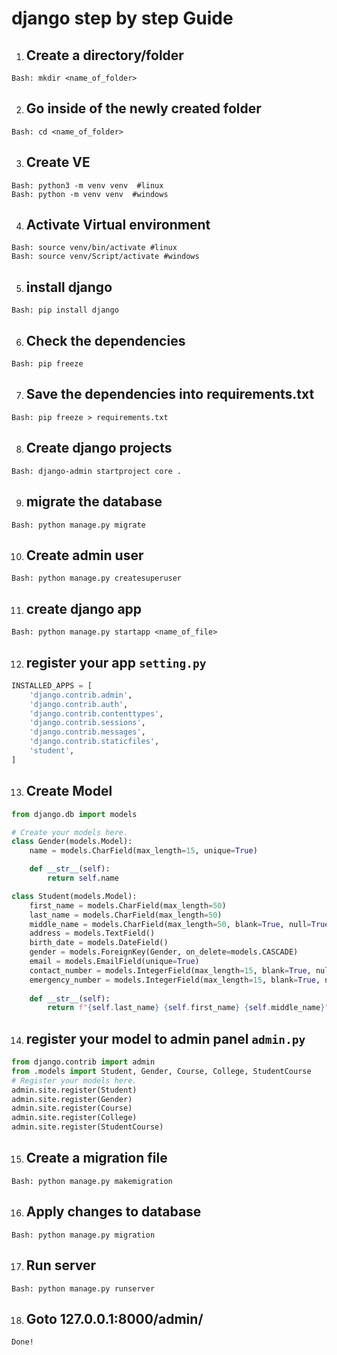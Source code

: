 # django step by step Guide

1. ## Create a directory/folder
```
Bash: mkdir <name_of_folder>
```
2. ## Go inside of the newly created folder
```
Bash: cd <name_of_folder>
```
3. ## Create VE
```
Bash: python3 -m venv venv  #linux
Bash: python -m venv venv  #windows
```
4. ## Activate Virtual environment
```
Bash: source venv/bin/activate #linux
Bash: source venv/Script/activate #windows
```
5. ## install django
```
Bash: pip install django
```
6. ## Check the dependencies
```
Bash: pip freeze
```
7. ## Save the dependencies into requirements.txt
```
Bash: pip freeze > requirements.txt
```
8. ## Create django projects
```
Bash: django-admin startproject core .
```
9. ## migrate the database
```
Bash: python manage.py migrate
```
10. ## Create admin user
```
Bash: python manage.py createsuperuser
```
11. ## create django app
```
Bash: python manage.py startapp <name_of_file>
```
12. ## register your app `setting.py`

```python
INSTALLED_APPS = [
    'django.contrib.admin',
    'django.contrib.auth',
    'django.contrib.contenttypes',
    'django.contrib.sessions',
    'django.contrib.messages',
    'django.contrib.staticfiles',
    'student',
]
```

13. ## Create Model

```python
from django.db import models

# Create your models here.
class Gender(models.Model):
    name = models.CharField(max_length=15, unique=True)

    def __str__(self):
        return self.name

class Student(models.Model):
    first_name = models.CharField(max_length=50)
    last_name = models.CharField(max_length=50)
    middle_name = models.CharField(max_length=50, blank=True, null=True)
    address = models.TextField()
    birth_date = models.DateField()
    gender = models.ForeignKey(Gender, on_delete=models.CASCADE)
    email = models.EmailField(unique=True)
    contact_number = models.IntegerField(max_length=15, blank=True, null=True)
    emergency_number = models.IntegerField(max_length=15, blank=True, null=True)
    
    def __str__(self):
        return f"{self.last_name} {self.first_name} {self.middle_name}"`
```

14. ## register your model to admin panel `admin.py`

```python
from django.contrib import admin
from .models import Student, Gender, Course, College, StudentCourse
# Register your models here.
admin.site.register(Student)
admin.site.register(Gender)
admin.site.register(Course)
admin.site.register(College)
admin.site.register(StudentCourse)
```
15. ## Create a migration file
```
Bash: python manage.py makemigration
```
16. ## Apply changes to database
```
Bash: python manage.py migration
```
17. ## Run server
```
Bash: python manage.py runserver
```
18. ## Goto 127.0.0.1:8000/admin/
```
Done!
```